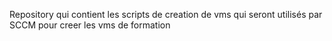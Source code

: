 Repository qui contient les scripts de creation de vms qui seront utilisés par SCCM pour creer les vms de formation
